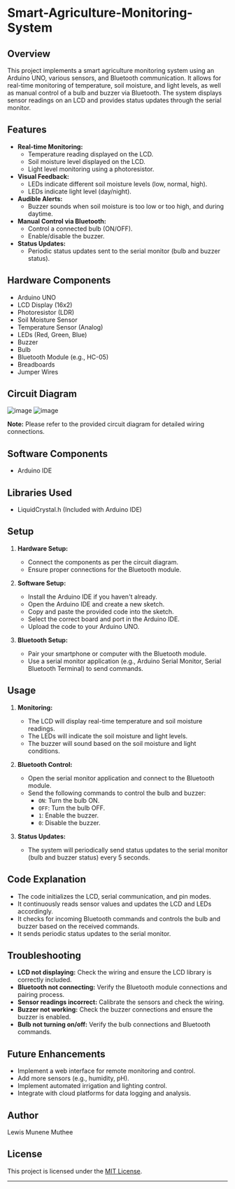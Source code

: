 # Smart-Agriculture-Monitoring-System

## Overview

This project implements a smart agriculture monitoring system using an Arduino UNO, various sensors, and Bluetooth communication. It allows for real-time monitoring of temperature, soil moisture, and light levels, as well as manual control of a bulb and buzzer via Bluetooth. The system displays sensor readings on an LCD and provides status updates through the serial monitor.

## Features

- **Real-time Monitoring:**
    - Temperature reading displayed on the LCD.
    - Soil moisture level displayed on the LCD.
    - Light level monitoring using a photoresistor.
- **Visual Feedback:**
    - LEDs indicate different soil moisture levels (low, normal, high).
    - LEDs indicate light level (day/night).
- **Audible Alerts:**
    - Buzzer sounds when soil moisture is too low or too high, and during daytime.
- **Manual Control via Bluetooth:**
    - Control a connected bulb (ON/OFF).
    - Enable/disable the buzzer.
- **Status Updates:**
    - Periodic status updates sent to the serial monitor (bulb and buzzer status).

## Hardware Components

- Arduino UNO
- LCD Display (16x2)
- Photoresistor (LDR)
- Soil Moisture Sensor
- Temperature Sensor (Analog)
- LEDs (Red, Green, Blue)
- Buzzer
- Bulb
- Bluetooth Module (e.g., HC-05)
- Breadboards
- Jumper Wires

## Circuit Diagram

![image](https://github.com/user-attachments/assets/fa2cfa48-8f9d-42be-ad4a-75ba827469d1)
![image](https://github.com/user-attachments/assets/0f3338a9-ebe8-4dfb-82aa-67b45c6c81ec)
  
**Note:** Please refer to the provided circuit diagram for detailed wiring connections.

## Software Components

- Arduino IDE

## Libraries Used

- LiquidCrystal.h (Included with Arduino IDE)

## Setup

1. **Hardware Setup:**
   - Connect the components as per the circuit diagram.
   - Ensure proper connections for the Bluetooth module.

2. **Software Setup:**
   - Install the Arduino IDE if you haven't already.
   - Open the Arduino IDE and create a new sketch.
   - Copy and paste the provided code into the sketch.
   - Select the correct board and port in the Arduino IDE.
   - Upload the code to your Arduino UNO.

3. **Bluetooth Setup:**
   - Pair your smartphone or computer with the Bluetooth module.
   - Use a serial monitor application (e.g., Arduino Serial Monitor, Serial Bluetooth Terminal) to send commands.

## Usage

1. **Monitoring:**
   - The LCD will display real-time temperature and soil moisture readings.
   - The LEDs will indicate the soil moisture and light levels.
   - The buzzer will sound based on the soil moisture and light conditions.

2. **Bluetooth Control:**
   - Open the serial monitor application and connect to the Bluetooth module.
   - Send the following commands to control the bulb and buzzer:
     - `ON`: Turn the bulb ON.
     - `OFF`: Turn the bulb OFF.
     - `1`: Enable the buzzer.
     - `0`: Disable the buzzer.

3. **Status Updates:**
   - The system will periodically send status updates to the serial monitor (bulb and buzzer status) every 5 seconds.

## Code Explanation

- The code initializes the LCD, serial communication, and pin modes.
- It continuously reads sensor values and updates the LCD and LEDs accordingly.
- It checks for incoming Bluetooth commands and controls the bulb and buzzer based on the received commands.
- It sends periodic status updates to the serial monitor.

## Troubleshooting

- **LCD not displaying:** Check the wiring and ensure the LCD library is correctly included.
- **Bluetooth not connecting:** Verify the Bluetooth module connections and pairing process.
- **Sensor readings incorrect:** Calibrate the sensors and check the wiring.
- **Buzzer not working:** Check the buzzer connections and ensure the buzzer is enabled.
- **Bulb not turning on/off:** Verify the bulb connections and Bluetooth commands.

## Future Enhancements

- Implement a web interface for remote monitoring and control.
- Add more sensors (e.g., humidity, pH).
- Implement automated irrigation and lighting control.
- Integrate with cloud platforms for data logging and analysis.

## Author

Lewis Munene Muthee

## License

This project is licensed under the [MIT License](LICENSE).

---
